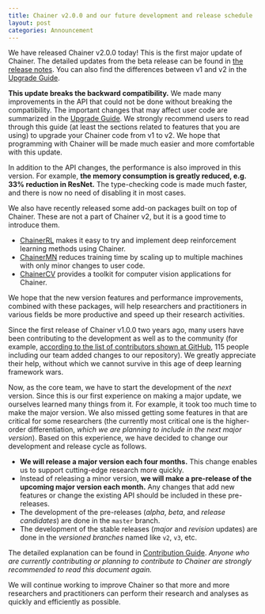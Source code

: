 ```yaml
---
title: Chainer v2.0.0 and our future development and release schedule
layout: post
categories: Announcement
---
```


We have released Chainer v2.0.0 today!
This is the first major update of Chainer.
The detailed updates from the beta release can be found in [the release notes](todo).
You can also find the differences between v1 and v2 in the [Upgrade Guide](https://docs.chainer.org/en/stable/upgrade.rst).

**This update breaks the backward compatibility.**
We made many improvements in the API that could not be done without breaking the compatibility.
The important changes that may affect user code are summarized in the [Upgrade Guide](https://docs.chainer.org/en/stable/upgrade.rst).
We strongly recommend users to read through this guide (at least the sections related to features that you are using) to upgrade your Chainer code from v1 to v2.
We hope that programming with Chainer will be made much easier and more comfortable with this update.

In addition to the API changes, the performance is also improved in this version.
For example, **the memory consumption is greatly reduced, e.g. 33% reduction in ResNet.**
The type-checking code is made much faster, and there is now no need of disabling it in most cases.

We also have recently released some add-on packages built on top of Chainer.
These are not a part of Chainer v2, but it is a good time to introduce them.

- [ChainerRL](https://github.com/pfnet/chainerrl) makes it easy to try and implement deep reinforcement learning methods using Chainer.
- [ChainerMN](https://github.com/pfnet/chainermn) reduces training time by scaling up to multiple machines with only minor changes to user code.
- [ChainerCV](https://github.com/pfnet/chainercv) provides a toolkit for computer vision applications for Chainer.

We hope that the new version features and performance improvements, combined with these packages,
will help researchers and practitioners in various fields be more productive and speed up their research activities.

Since the first release of Chainer v1.0.0 two years ago, many users have been contributing to the development as well as to the community
(for example, [according to the list of contributors shown at GitHub](https://github.com/pfnet/chainer/graphs/contributors), 115 people including our team added changes to our repository).
We greatly appreciate their help, without which we cannot survive in this age of deep learning framework wars.

Now, as the core team, we have to start the development of the *next* version.
Since this is our first experience on making a major update, we ourselves learned many things from it.
For example, it took too much time to make the major version.
We also missed getting some features in that are critical for some researchers (the currently most critical one is the higher-order differentiation, *which we are planning to include in the next major version*).
Based on this experience, we have decided to change our development and release cycle as follows.

- **We will release a major version each four months.**
  This change enables us to support cutting-edge research more quickly.
- Instead of releasing a minor version, **we will make a pre-release of the upcoming major version each month.**
  Any changes that add new features or change the existing API should be included in these pre-releases.
- The development of the pre-releases (*alpha*, *beta*, and *release candidates*) are done in the `master` branch. 
- The development of the stable releases (*major* and *revision* updates) are done in the *versioned branches* named like `v2`, `v3`, etc.

The detailed explanation can be found in [Contribution Guide](https://docs.chainer.org/en/stable/contribution.rst).
*Anyone who are currently contributing or planning to contribute to Chainer are strongly recommended to read this document again.*

We will continue working to improve Chainer so that more and more researchers and practitioners can perform their research and analyses as quickly and efficiently as possible.
